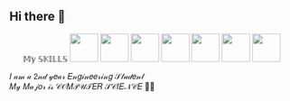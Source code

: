 ## Hi there 👋

<p align="center">
  𝕄𝕪 𝕊𝕂𝕀𝕃𝕃𝕊
  <img src="https://cdn.jsdelivr.net/gh/devicons/devicon/icons/html5/html5-original.svg" width="50" height="50" />
  <img src="https://cdn.jsdelivr.net/gh/devicons/devicon/icons/css3/css3-original.svg" width="50" height="50" />
  <img src="https://cdn.jsdelivr.net/gh/devicons/devicon/icons/javascript/javascript-original.svg" width="50" height="50" />
  <img src="https://cdn.jsdelivr.net/gh/devicons/devicon/icons/nodejs/nodejs-original.svg" width="50" height="50" />
  <img src="https://cdn.jsdelivr.net/gh/devicons/devicon/icons/express/express-original.svg" width="50" height="50" />
  <img src="https://cdn.jsdelivr.net/gh/devicons/devicon/icons/mysql/mysql-original.svg" width="50" height="50" />
  <img src="https://cdn.jsdelivr.net/gh/devicons/devicon/icons/mongodb/mongodb-original.svg" width="50" height="50" />
</p>

𝐼 𝒶𝓂 𝒶 𝟤𝓃𝒹 𝓎𝑒𝒶𝓇 𝐸𝓃𝑔𝒾𝓃𝑒𝑒𝓇𝒾𝓃𝑔 𝒮𝓉𝓊𝒹𝑒𝓃𝓉  
𝑀𝓎 𝑀𝒶𝒿𝑜𝓇 𝒾𝓈 𝒞𝒪𝑀𝒫𝒰𝒯𝐸𝑅 𝒮𝒞𝐼𝐸𝒩𝒞𝐸 🐦‍🔥


